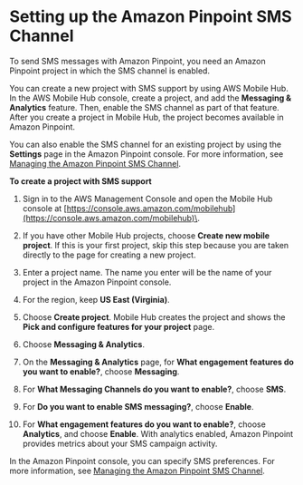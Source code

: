 # Setting up the Amazon Pinpoint SMS Channel<a name="channels-sms-setup"></a>

To send SMS messages with Amazon Pinpoint, you need an Amazon Pinpoint project in which the SMS channel is enabled\.

You can create a new project with SMS support by using AWS Mobile Hub\. In the AWS Mobile Hub console, create a project, and add the **Messaging & Analytics** feature\. Then, enable the SMS channel as part of that feature\. After you create a project in Mobile Hub, the project becomes available in Amazon Pinpoint\. 

You can also enable the SMS channel for an existing project by using the **Settings** page in the Amazon Pinpoint console\. For more information, see [Managing the Amazon Pinpoint SMS Channel](channels-sms-manage.md)\.

**To create a project with SMS support**

1. Sign in to the AWS Management Console and open the Mobile Hub console at [https://console.aws.amazon.com/mobilehub](https://console.aws.amazon.com/mobilehub)\.

1. If you have other Mobile Hub projects, choose **Create new mobile project**\. If this is your first project, skip this step because you are taken directly to the page for creating a new project\.

1. Enter a project name\. The name you enter will be the name of your project in the Amazon Pinpoint console\. 

1. For the region, keep **US East \(Virginia\)**\. 

1. Choose **Create project**\. Mobile Hub creates the project and shows the **Pick and configure features for your project** page\.

1. Choose **Messaging & Analytics**\.

1. On the **Messaging & Analytics** page, for **What engagement features do you want to enable?**, choose **Messaging**\.

1. For **What Messaging Channels do you want to enable?**, choose **SMS**\.

1. For **Do you want to enable SMS messaging?**, choose **Enable**\.

1. For **What engagement features do you want to enable?**, choose **Analytics**, and choose **Enable**\. With analytics enabled, Amazon Pinpoint provides metrics about your SMS campaign activity\.

In the Amazon Pinpoint console, you can specify SMS preferences\. For more information, see [Managing the Amazon Pinpoint SMS Channel](channels-sms-manage.md)\.